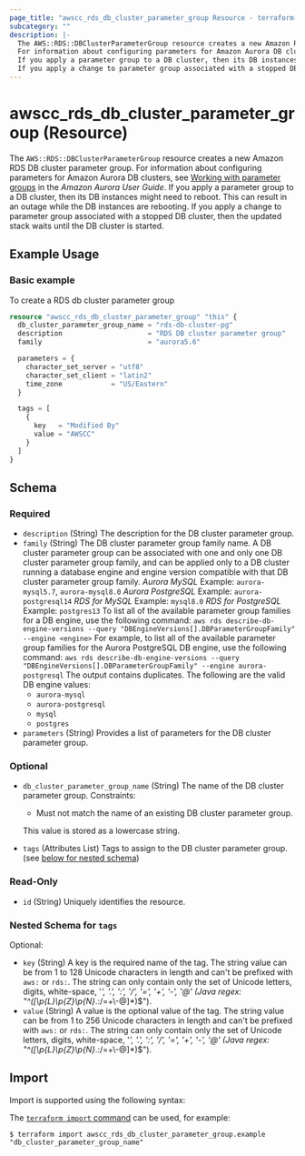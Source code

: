 ```yaml
---
page_title: "awscc_rds_db_cluster_parameter_group Resource - terraform-provider-awscc"
subcategory: ""
description: |-
  The AWS::RDS::DBClusterParameterGroup resource creates a new Amazon RDS DB cluster parameter group.
  For information about configuring parameters for Amazon Aurora DB clusters, see Working with parameter groups https://docs.aws.amazon.com/AmazonRDS/latest/AuroraUserGuide/USER_WorkingWithParamGroups.html in the Amazon Aurora User Guide.
  If you apply a parameter group to a DB cluster, then its DB instances might need to reboot. This can result in an outage while the DB instances are rebooting.
  If you apply a change to parameter group associated with a stopped DB cluster, then the updated stack waits until the DB cluster is started.
---
```


# awscc_rds_db_cluster_parameter_group (Resource)

The ``AWS::RDS::DBClusterParameterGroup`` resource creates a new Amazon RDS DB cluster parameter group.
 For information about configuring parameters for Amazon Aurora DB clusters, see [Working with parameter groups](https://docs.aws.amazon.com/AmazonRDS/latest/AuroraUserGuide/USER_WorkingWithParamGroups.html) in the *Amazon Aurora User Guide*.
  If you apply a parameter group to a DB cluster, then its DB instances might need to reboot. This can result in an outage while the DB instances are rebooting.
 If you apply a change to parameter group associated with a stopped DB cluster, then the updated stack waits until the DB cluster is started.

## Example Usage

### Basic example
To create a RDS db cluster parameter group
```terraform
resource "awscc_rds_db_cluster_parameter_group" "this" {
  db_cluster_parameter_group_name = "rds-db-cluster-pg"
  description                     = "RDS DB cluster parameter group"
  family                          = "aurora5.6"

  parameters = {
    character_set_server = "utf8"
    character_set_client = "latin2"
    time_zone            = "US/Eastern"
  }

  tags = [
    {
      key   = "Modified By"
      value = "AWSCC"
    }
  ]
}
```

<!-- schema generated by tfplugindocs -->
## Schema

### Required

- `description` (String) The description for the DB cluster parameter group.
- `family` (String) The DB cluster parameter group family name. A DB cluster parameter group can be associated with one and only one DB cluster parameter group family, and can be applied only to a DB cluster running a database engine and engine version compatible with that DB cluster parameter group family.
  *Aurora MySQL* 
 Example: ``aurora-mysql5.7``, ``aurora-mysql8.0``
  *Aurora PostgreSQL* 
 Example: ``aurora-postgresql14``
  *RDS for MySQL* 
 Example: ``mysql8.0``
  *RDS for PostgreSQL* 
 Example: ``postgres13``
 To list all of the available parameter group families for a DB engine, use the following command:
  ``aws rds describe-db-engine-versions --query "DBEngineVersions[].DBParameterGroupFamily" --engine <engine>`` 
 For example, to list all of the available parameter group families for the Aurora PostgreSQL DB engine, use the following command:
  ``aws rds describe-db-engine-versions --query "DBEngineVersions[].DBParameterGroupFamily" --engine aurora-postgresql`` 
  The output contains duplicates.
  The following are the valid DB engine values:
  +   ``aurora-mysql`` 
  +   ``aurora-postgresql`` 
  +   ``mysql`` 
  +   ``postgres``
- `parameters` (String) Provides a list of parameters for the DB cluster parameter group.

### Optional

- `db_cluster_parameter_group_name` (String) The name of the DB cluster parameter group.
 Constraints:
  +  Must not match the name of an existing DB cluster parameter group.
  
  This value is stored as a lowercase string.
- `tags` (Attributes List) Tags to assign to the DB cluster parameter group. (see [below for nested schema](#nestedatt--tags))

### Read-Only

- `id` (String) Uniquely identifies the resource.

<a id="nestedatt--tags"></a>
### Nested Schema for `tags`

Optional:

- `key` (String) A key is the required name of the tag. The string value can be from 1 to 128 Unicode characters in length and can't be prefixed with ``aws:`` or ``rds:``. The string can only contain only the set of Unicode letters, digits, white-space, '_', '.', ':', '/', '=', '+', '-', '@' (Java regex: "^([\\p{L}\\p{Z}\\p{N}_.:/=+\\-@]*)$").
- `value` (String) A value is the optional value of the tag. The string value can be from 1 to 256 Unicode characters in length and can't be prefixed with ``aws:`` or ``rds:``. The string can only contain only the set of Unicode letters, digits, white-space, '_', '.', ':', '/', '=', '+', '-', '@' (Java regex: "^([\\p{L}\\p{Z}\\p{N}_.:/=+\\-@]*)$").

## Import

Import is supported using the following syntax:

The [`terraform import` command](https://developer.hashicorp.com/terraform/cli/commands/import) can be used, for example:

```shell
$ terraform import awscc_rds_db_cluster_parameter_group.example "db_cluster_parameter_group_name"
```
